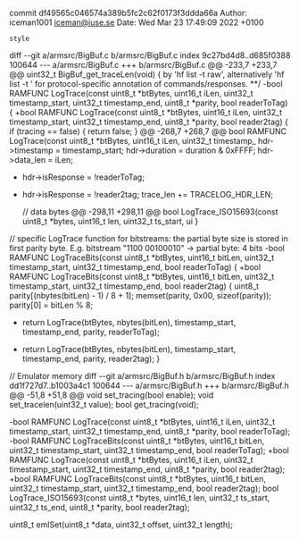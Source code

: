commit df49565c046574a389b5fc2c62f0173f3ddda66a
Author: iceman1001 <iceman@iuse.se>
Date:   Wed Mar 23 17:49:09 2022 +0100

    style

diff --git a/armsrc/BigBuf.c b/armsrc/BigBuf.c
index 9c27bd4d8..d685f0388 100644
--- a/armsrc/BigBuf.c
+++ b/armsrc/BigBuf.c
@@ -233,7 +233,7 @@ uint32_t BigBuf_get_traceLen(void) {
   by 'hf list -t raw', alternatively 'hf list -t <proto>' for protocol-specific
   annotation of commands/responses.
 **/
-bool RAMFUNC LogTrace(const uint8_t *btBytes, uint16_t iLen, uint32_t timestamp_start, uint32_t timestamp_end, uint8_t *parity, bool readerToTag) {
+bool RAMFUNC LogTrace(const uint8_t *btBytes, uint16_t iLen, uint32_t timestamp_start, uint32_t timestamp_end, uint8_t *parity, bool reader2tag) {
     if (tracing == false) {
         return false;
     }
@@ -268,7 +268,7 @@ bool RAMFUNC LogTrace(const uint8_t *btBytes, uint16_t iLen, uint32_t timestamp_
     hdr->timestamp = timestamp_start;
     hdr->duration = duration & 0xFFFF;
     hdr->data_len = iLen;
-    hdr->isResponse = !readerToTag;
+    hdr->isResponse = !reader2tag;
     trace_len += TRACELOG_HDR_LEN;
 
     // data bytes
@@ -298,11 +298,11 @@ bool LogTrace_ISO15693(const uint8_t *bytes, uint16_t len, uint32_t ts_start, ui
 }
 
 // specific LogTrace function for bitstreams: the partial byte size is stored in first parity byte. E.g. bitstream "1100 00100010" -> partial byte: 4 bits
-bool RAMFUNC LogTraceBits(const uint8_t *btBytes, uint16_t bitLen, uint32_t timestamp_start, uint32_t timestamp_end, bool readerToTag) {
+bool RAMFUNC LogTraceBits(const uint8_t *btBytes, uint16_t bitLen, uint32_t timestamp_start, uint32_t timestamp_end, bool reader2tag) {
     uint8_t parity[(nbytes(bitLen) - 1) / 8 + 1];
     memset(parity, 0x00, sizeof(parity));
     parity[0] = bitLen % 8;
-    return LogTrace(btBytes, nbytes(bitLen), timestamp_start, timestamp_end, parity, readerToTag);
+    return LogTrace(btBytes, nbytes(bitLen), timestamp_start, timestamp_end, parity, reader2tag);
 }
 
 // Emulator memory
diff --git a/armsrc/BigBuf.h b/armsrc/BigBuf.h
index dd1f727d7..b1003a4c1 100644
--- a/armsrc/BigBuf.h
+++ b/armsrc/BigBuf.h
@@ -51,8 +51,8 @@ void set_tracing(bool enable);
 void set_tracelen(uint32_t value);
 bool get_tracing(void);
 
-bool RAMFUNC LogTrace(const uint8_t *btBytes, uint16_t iLen, uint32_t timestamp_start, uint32_t timestamp_end, uint8_t *parity, bool readerToTag);
-bool RAMFUNC LogTraceBits(const uint8_t *btBytes, uint16_t bitLen, uint32_t timestamp_start, uint32_t timestamp_end, bool readerToTag);
+bool RAMFUNC LogTrace(const uint8_t *btBytes, uint16_t iLen, uint32_t timestamp_start, uint32_t timestamp_end, uint8_t *parity, bool reader2tag);
+bool RAMFUNC LogTraceBits(const uint8_t *btBytes, uint16_t bitLen, uint32_t timestamp_start, uint32_t timestamp_end, bool reader2tag);
 bool LogTrace_ISO15693(const uint8_t *bytes, uint16_t len, uint32_t ts_start, uint32_t ts_end, uint8_t *parity, bool reader2tag);
 
 uint8_t emlSet(uint8_t *data, uint32_t offset, uint32_t length);
